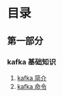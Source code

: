 # 目录
## 第一部分 
### kafka 基础知识
1. [kafka 简介](https://github.com/yueyuanyang/kafka/blob/master/doc/part1.md)
2. [kafka 命令](https://github.com/yueyuanyang/kafka/edit/master/doc/part2.md)
